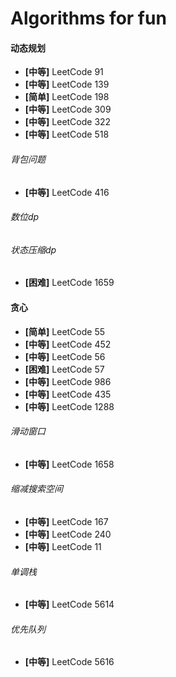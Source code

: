 # **Algorithms for fun**

#### 动态规划

- **[中等]** LeetCode 91
- **[中等]** LeetCode 139
- **[简单]** LeetCode 198
- **[中等]** LeetCode 309
- **[中等]** LeetCode 322
- **[中等]** LeetCode 518

###### 背包问题

- **[中等]** LeetCode 416

###### 数位dp

###### 状态压缩dp

- **[困难]** LeetCode 1659

#### 贪心

- **[简单]** LeetCode 55
- **[中等]** LeetCode 452
- **[中等]** LeetCode 56
- **[困难]** LeetCode 57
- **[中等]** LeetCode 986
- **[中等]** LeetCode 435
- **[中等]** LeetCode 1288

###### 滑动窗口

- **[中等]** LeetCode 1658

###### 缩减搜索空间

- **[中等]** LeetCode 167
- **[中等]** LeetCode 240
- **[中等]** LeetCode 11

###### 单调栈

- **[中等]** LeetCode 5614

###### 优先队列

- **[中等]** LeetCode 5616